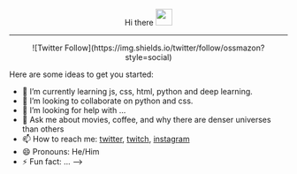 <p align="center"></p>

<p align="center">
Hi there <img src="https://raw.githubusercontent.com/iampavangandhi/iampavangandhi/master/gifs/Hi.gif" width="30px"></p>

------------


<p align="center">![Twitter Follow](https://img.shields.io/twitter/follow/ossmazon?style=social)</p>

Here are some ideas to get you started:


- 🌱 I’m currently learning js, css, html, python and deep learning.
- 👯 I’m looking to collaborate on python and css.
- 🤔 I’m looking for help with ...
- 💬 Ask me about movies, coffee, and why there are denser universes than others
- 📫 How to reach me: [twitter](https://twitter.com/ossmazon), [twitch](https://twitch.com/ossmazon), [instagram](https://www.instagram.com/ossmazon)
- 😄 Pronouns: He/Him
- ⚡ Fun fact: ...
-->


